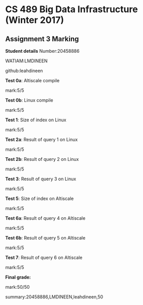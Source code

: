# CS 489 Big Data Infrastructure (Winter 2017)
## Assignment 3 Marking
**Student details**
Number:20458886

WATIAM:LMDINEEN

github:leahdineen

**Test 0a**: Altiscale compile

mark:5/5

**Test 0b**: Linux compile

mark:5/5

**Test 1**: Size of index on Linux

mark:5/5

**Test 2a**: Result of query 1 on Linux

mark:5/5

**Test 2b**: Result of query 2 on Linux

mark:5/5

**Test 3**: Result of query 3 on Linux

mark:5/5

**Test 5**: Size of index on Altiscale

mark:5/5

**Test 6a**: Result of query 4 on Altiscale

mark:5/5

**Test 6b**: Result of query 5 on Altiscale

mark:5/5

**Test 7**: Result of query 6 on Altiscale

mark:5/5


**Final grade:**

mark:50/50

summary:20458886,LMDINEEN,leahdineen,50

